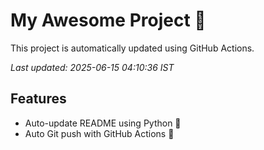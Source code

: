 # My Awesome Project 🚀

This project is automatically updated using GitHub Actions.

_Last updated: 2025-06-15 04:10:36 IST_

## Features
- Auto-update README using Python 🐍
- Auto Git push with GitHub Actions 🤖
